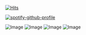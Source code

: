 [![Hits](https://hits.sh/github.com/SniperzTF2.svg?style=plastic&label=%22Headshot.%22&extraCount=2017&color=770a0a&labelColor=440202)](https://hits.sh/github.com/SniperzTF2/)

[![spotify-github-profile](https://spotify-github-profile.kittinanx.com/api/view?uid=31b2axjveg7jyxuxmzjrnxaxi3my&cover_image=true&theme=novatorem&show_offline=false&background_color=121212&interchange=true&bar_color=7a0000&bar_color_cover=false)](https://github.com/kittinan/spotify-github-profile)

![Image](https://github.com/user-attachments/assets/d5684322-2562-41eb-be9b-8a3062f3fce1)
![Image](https://github.com/user-attachments/assets/e548321b-1e66-44e3-be58-4e34c911823c)
![Image](https://github.com/user-attachments/assets/e89a9112-a711-4dfb-9994-bc1b55cf1365)
![Image](https://github.com/user-attachments/assets/112d6331-a5bb-49ea-8f5a-ab479c6c179d)

